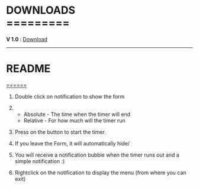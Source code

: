 <h1>
DOWNLOADS<br/>
=========
</h1>

<b>V 1.0 </b>: <a href='https://github.com/xiofurry/Simple-Timer/blob/v1.0/TriburileTimer/bin/Release/TriburileTimer.exe?raw=true'> Download</a> <hr/>
<h1>README</h1>
<u>======</u>

1. Double click on notification to show the form

2. * Absolute - The time when the timer will end
   * Relative - For how much will the timer run

3. Press on the button to start the timer.

4. If you leave the Form, it will automatically hide/

5. You will receive a notification bubble when the timer runs out and a simple notification :)

6. Rightclick on the notification to display the menu (from where you can exit)


